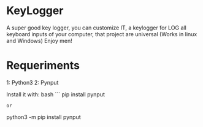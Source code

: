 # KeyLogger
A super good key logger, you can customize IT, a keylogger for LOG all keyboard inputs of your computer, that project are universal (Works in linux and Windows) Enjoy men!

# Requeriments
1: Python3
2: Pynput

Install it with:
bash ```
pip install pynput
```
or
```
python3 -m pip install pynput
```
